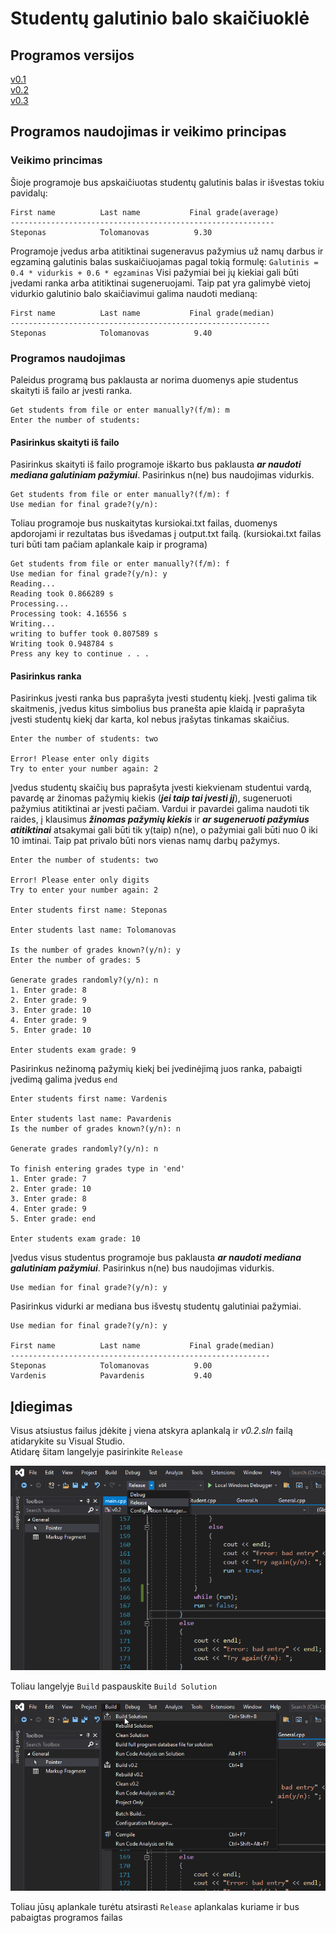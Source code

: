 # Studentų galutinio balo skaičiuoklė
## Programos versijos 
[v0.1](https://github.com/Step1st/2nd-Assignment/tree/v0.1)  
[v0.2](https://github.com/Step1st/2nd-Assignment/tree/v0.2)  
[v0.3](https://github.com/Step1st/2nd-Assignment/tree/v0.3)

##  Programos naudojimas ir veikimo principas
### Veikimo princimas
Šioje programoje bus apskaičiuotas studentų galutinis balas ir išvestas  tokiu pavidalų: 
```
First name          Last name           Final grade(average)
-----------------------------------------------------------
Steponas            Tolomanovas          9.30
```
Programoje įvedus arba atitiktinai sugeneravus pažymius už namų darbus ir egzaminą galutinis balas suskaičiuojamas pagal tokią 
formulę: ```Galutinis = 0.4 * vidurkis + 0.6 * egzaminas``` Visi pažymiai bei jų kiekiai gali būti įvedami ranka arba atitiktinai sugeneruojami.
Taip pat yra galimybė vietoj vidurkio galutinio balo skaičiavimui galima naudoti medianą:
```
First name          Last name           Final grade(median)
----------------------------------------------------------
Steponas            Tolomanovas          9.40
```
### Programos naudojimas
Paleidus programą bus paklausta ar norima duomenys apie studentus skaityti iš failo ar įvesti ranka.
```
Get students from file or enter manually?(f/m): m
Enter the number of students:
```
#### Pasirinkus skaityti iš failo
Pasirinkus skaityti iš failo programoje iškarto bus paklausta ***ar naudoti mediana galutiniam pažymiui***. Pasirinkus n(ne) bus naudojimas vidurkis.
```
Get students from file or enter manually?(f/m): f
Use median for final grade?(y/n):
```
Toliau programoje bus nuskaitytas kursiokai.txt failas, duomenys apdorojami ir rezultatas bus išvedamas į output.txt failą. (kursiokai.txt failas turi būti tam pačiam aplankale kaip ir programa)
```
Get students from file or enter manually?(f/m): f
Use median for final grade?(y/n): y
Reading...
Reading took 0.866289 s
Processing...
Processing took: 4.16556 s
Writing...
writing to buffer took 0.807589 s
Writing took 0.948784 s
Press any key to continue . . .
```
#### Pasirinkus ranka
Pasirinkus įvesti ranka bus paprašyta įvesti studentų kiekį. Įvesti galima tik skaitmenis, įvedus kitus simbolius bus pranešta apie klaidą ir paprašyta įvesti studentų kiekį dar karta, kol nebus įrašytas tinkamas skaičius.
```
Enter the number of students: two

Error! Please enter only digits
Try to enter your number again: 2
```
Įvedus studentų skaičių bus paprašyta įvesti kiekvienam studentui vardą, pavardę ar žinomas pažymių kiekis (***jei taip tai įvesti jį***), sugeneruoti pažymius atitiktinai ar įvesti pačiam. Vardui ir pavardei galima naudoti tik raides, į klausimus ***žinomas pažymių kiekis*** ir ***ar sugeneruoti pažymius atitiktinai*** atsakymai gali būti tik y(taip) n(ne), o pažymiai gali būti nuo 0 iki 10 imtinai. Taip pat privalo būti nors vienas namų darbų pažymys.
```
Enter the number of students: two

Error! Please enter only digits
Try to enter your number again: 2

Enter students first name: Steponas

Enter students last name: Tolomanovas

Is the number of grades known?(y/n): y
Enter the number of grades: 5

Generate grades randomly?(y/n): n
1. Enter grade: 8
2. Enter grade: 9
3. Enter grade: 10
4. Enter grade: 9
5. Enter grade: 10

Enter students exam grade: 9
```
Pasirinkus nežinomą pažymių kiekį bei įvedinėjimą juos ranka, pabaigti įvedimą galima įvedus ```end```
```
Enter students first name: Vardenis 

Enter students last name: Pavardenis
Is the number of grades known?(y/n): n

Generate grades randomly?(y/n): n

To finish entering grades type in 'end'
1. Enter grade: 7
2. Enter grade: 10
3. Enter grade: 8
4. Enter grade: 9
5. Enter grade: end

Enter students exam grade: 10
```
Įvedus visus studentus programoje bus paklausta ***ar naudoti mediana galutiniam pažymiui***. Pasirinkus n(ne) bus naudojimas vidurkis.
```
Use median for final grade?(y/n): y
```
Pasirinkus vidurki ar mediana bus išvestų studentų galutiniai pažymiai.
```
Use median for final grade?(y/n): y

First name          Last name           Final grade(median)
----------------------------------------------------------
Steponas            Tolomanovas          9.00
Vardenis            Pavardenis           9.40
```
## Įdiegimas
Visus atsiustus failus įdėkite į viena atskyra aplankalą ir *v0.2.sln* failą atidarykite su Visual Studio.  
Atidarę šitam langelyje pasirinkite ```Release```   
  
![](https://raw.githubusercontent.com/Step1st/2nd-Assignment/assets/vsbuild1.png)

Toliau langelyje ```Build``` paspauskite ```Build Solution```   
  
![](https://raw.githubusercontent.com/Step1st/2nd-Assignment/assets/vsbuild2.png)  
  
Toliau jūsų aplankale turėtu atsirasti ```Release``` aplankalas kuriame ir bus pabaigtas programos failas
